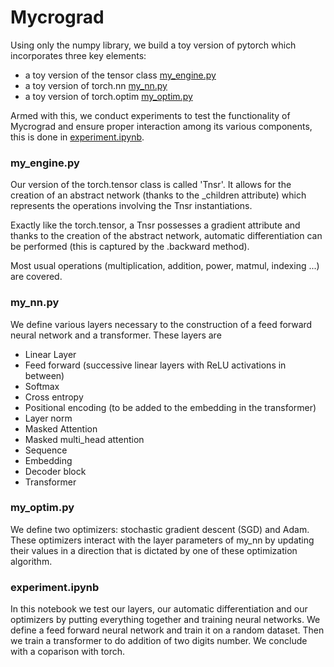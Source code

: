 # Mycrograd

Using only the numpy library, we build a toy version of pytorch which incorporates three key elements: 
- a toy version of the tensor class [my_engine.py](https://github.com/Charles-Marteau/Mycrograd/blob/main/my_engine.py)
- a toy version of torch.nn [my_nn.py](https://github.com/Charles-Marteau/Mycrograd/blob/main/my_nn.py)
- a toy version of torch.optim [my_optim.py](https://github.com/Charles-Marteau/Mycrograd/blob/main/my_optim.py)

Armed with this, we conduct experiments to test the functionality of Mycrograd and ensure proper interaction among its various components, this is done in [experiment.ipynb](https://github.com/Charles-Marteau/Mycrograd/blob/main/experiment.ipynb).

### my_engine.py

Our version of the torch.tensor class is called 'Tnsr'. It allows for the creation of an abstract network
(thanks to the _children attribute) which represents the operations involving the Tnsr instantiations.

Exactly like the torch.tensor, a Tnsr possesses a gradient attribute and thanks to the creation of the
abstract network, automatic differentiation can be performed (this is captured by the .backward method).

Most usual operations (multiplication, addition, power, matmul, indexing ...) are covered.

### my_nn.py

We define various layers necessary to the construction of a feed forward neural network and a transformer. These layers are
- Linear Layer
- Feed forward (successive linear layers with ReLU activations in between)
- Softmax
- Cross entropy
- Positional encoding (to be added to the embedding in the transformer)
- Layer norm
- Masked Attention 
- Masked multi_head attention
- Sequence
- Embedding
- Decoder block
- Transformer

### my_optim.py 

We define two optimizers: stochastic gradient descent (SGD) and Adam. These optimizers interact with the layer parameters of my_nn by updating their values in a direction that is dictated by one of these optimization algorithm.

### experiment.ipynb

In this notebook we test our layers, our automatic differentiation and our optimizers by putting everything together and training neural networks.
We define a feed forward neural network and train it on a random dataset. Then we train a transformer to do addition of two digits number. We conclude with a coparison with torch.

